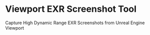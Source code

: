# Viewport EXR Screenshot Tool
 Capture High Dynamic Range EXR Screenshots from Unreal Engine Viewport
